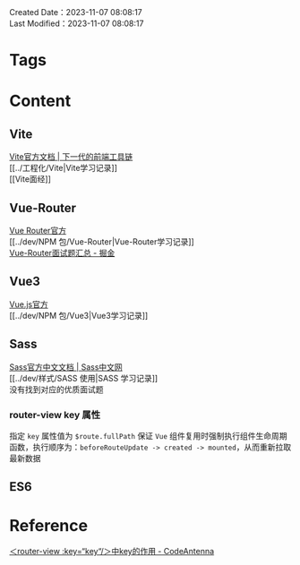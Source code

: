 Created Date：2023-11-07 08:08:17  
Last Modified：2023-11-07 08:08:17

# Tags

# Content

## Vite

[Vite官方文档 | 下一代的前端工具链](https://cn.vitejs.dev/)  
[[../工程化/Vite|Vite学习记录]]  
[[Vite面经]]

## Vue-Router

[Vue Router官方](https://router.vuejs.org/zh/introduction.html)  
[[../dev/NPM 包/Vue-Router|Vue-Router学习记录]]  
[Vue-Router面试题汇总 - 掘金](https://juejin.cn/post/6844903961745440775)  

## Vue3

[Vue.js官方](https://cn.vuejs.org/guide/introduction.html)  
[[../dev/NPM 包/Vue3|Vue3学习记录]]

## Sass

[Sass官方中文文档 | Sass中文网](https://www.sass.hk/guide/)  
[[../dev/样式/SASS 使用|SASS 学习记录]]  
没有找到对应的优质面试题

### router-view key 属性

指定 `key` 属性值为 `$route.fullPath` 保证 `Vue` 组件复用时强制执行组件生命周期函数，执行顺序为：`beforeRouteUpdate -> created -> mounted`，从而重新拉取最新数据

## ES6

# Reference

[＜router-view :key=“key“/＞中key的作用 - CodeAntenna](https://codeantenna.com/a/U6lnGWo9ur)
